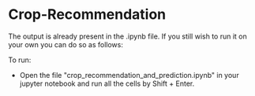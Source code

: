 # Crop-Recommendation
The output is already present in the .ipynb file. If you still wish to run it on your own you can do so as follows:

To run:

- Open the file "crop_recommendation_and_prediction.ipynb" in your jupyter notebook and run all the cells by Shift + Enter.
